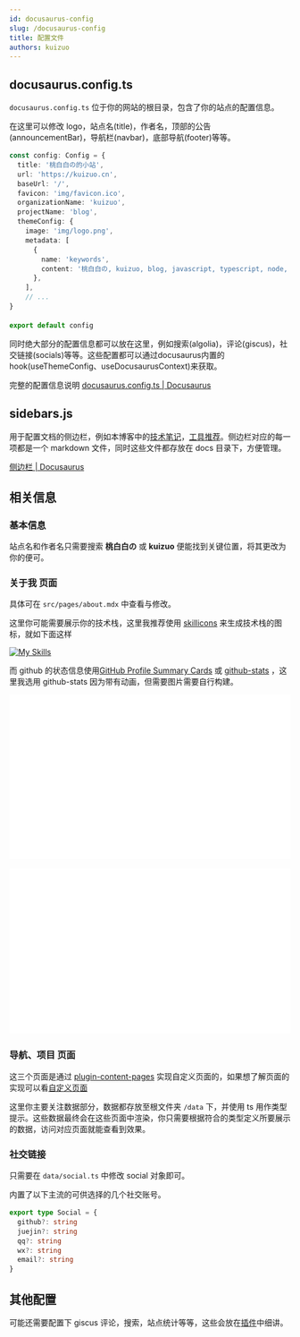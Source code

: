 ```yaml
---
id: docusaurus-config
slug: /docusaurus-config
title: 配置文件
authors: kuizuo
---
```


## docusaurus.config.ts

`docusaurus.config.ts` 位于你的网站的根目录，包含了你的站点的配置信息。

在这里可以修改 logo，站点名(title)，作者名，顶部的公告(announcementBar)，导航栏(navbar)，底部导航(footer)等等。

```typescript title='docusaurus.config.ts' icon='logos:docusaurus'
const config: Config = {
  title: '桃白白の的小站',
  url: 'https://kuizuo.cn',
  baseUrl: '/',
  favicon: 'img/favicon.ico',
  organizationName: 'kuizuo',
  projectName: 'blog',
  themeConfig: {
    image: 'img/logo.png',
    metadata: [
      {
        name: 'keywords',
        content: '桃白白の, kuizuo, blog, javascript, typescript, node, react, vue, web, 前端, 后端',
      },
    ],
    // ...
}

export default config
```

同时绝大部分的配置信息都可以放在这里，例如搜索(algolia)，评论(giscus)，社交链接(socials)等等。这些配置都可以通过docusaurus内置的hook(useThemeConfig、useDocusaurusContext)来获取。

完整的配置信息说明 [docusaurus.config.ts | Docusaurus](https://docusaurus.io/zh-CN/docs/api/docusaurus-config)

## sidebars.js

用于配置文档的侧边栏，例如本博客中的[技术笔记](/docs/skill/)，[工具推荐](/docs/tools/)。侧边栏对应的每一项都是一个 markdown 文件，同时这些文件都存放在 docs 目录下，方便管理。

[侧边栏 | Docusaurus](https://docusaurus.io/zh-CN/docs/sidebar)

## 相关信息

### 基本信息

站点名和作者名只需要搜索 **桃白白の** 或 **kuizuo** 便能找到关键位置，将其更改为你的便可。

### 关于我 页面

具体可在 `src/pages/about.mdx` 中查看与修改。

这里你可能需要展示你的技术栈，这里我推荐使用 [skillicons](https://skillicons.dev/) 来生成技术栈的图标，就如下面这样

[![My Skills](https://skillicons.dev/icons?i=ts,nodejs,vue,nuxt,react,nextjs,tailwind,nestjs,prisma,postgres,redis,supabase,rust,wasm,vscode)](https://skillicons.dev)

而 github 的状态信息使用[GitHub Profile Summary Cards](https://github-profile-summary-cards.vercel.app/demo.html) 或 [github-stats](https://github.com/jstrieb/github-stats) ，这里我选用 github-stats 因为带有动画，但需要图片需要自行构建。

![](https://raw.githubusercontent.com/kuizuo/github-stats/master/generated/overview.svg#gh-light-mode-only)

![](https://raw.githubusercontent.com/kuizuo/github-stats/master/generated/languages.svg#gh-light-mode-only)

### 导航、项目 页面

这三个页面是通过 [plugin-content-pages](https://docusaurus.io/zh-CN/docs/api/plugins/@docusaurus/plugin-content-pages) 实现自定义页面的，如果想了解页面的实现可以看[自定义页面](/docs/docusaurus-style#自定义页面)

这里你主要关注数据部分，数据都存放至根文件夹 `/data` 下，并使用 ts 用作类型提示。这些数据最终会在这些页面中渲染，你只需要根据符合的类型定义所要展示的数据，访问对应页面就能查看到效果。

### 社交链接

只需要在 `data/social.ts` 中修改 social 对象即可。

内置了以下主流的可供选择的几个社交账号。

```typescript title='social.ts' icon='logos:typescript-icon'
export type Social = {
  github?: string
  juejin?: string
  qq?: string
  wx?: string
  email?: string
}
```

## 其他配置

可能还需要配置下 giscus 评论，搜索，站点统计等等，这些会放在[插件](/docs/docusaurus-plugin)中细讲。
